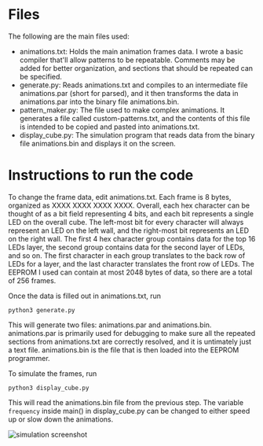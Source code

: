 # Files
The following are the main files used:

- animations.txt: Holds the main animation frames data. I wrote a basic compiler that'll allow patterns to be repeatable. Comments may be added for better organization, and sections that should be repeated can be specified.
- generate.py: Reads animations.txt and compiles to an intermediate file animations.par (short for parsed), and it then transforms the data in animations.par into the binary file animations.bin.
- pattern_maker.py: The file used to make complex animations. It generates a file called custom-patterns.txt, and the contents of this file is intended to be copied and pasted into animations.txt.
- display_cube.py: The simulation program that reads data from the binary file animations.bin and displays it on the screen.

# Instructions to run the code

To change the frame data, edit animations.txt. Each frame is 8 bytes, organized as XXXX XXXX XXXX XXXX. Overall, each hex character can be thought of as a bit field representing 4 bits, and each bit represents a single LED on the overall cube. The left-most bit for every character will always represent an LED on the left wall, and the right-most bit represents an LED on the right wall. The first 4 hex character group contains data for the top 16 LEDs layer, the second group contains data for the second layer of LEDs, and so on. The first character in each group translates to the back row of LEDs for a layer, and the last character translates the front row of LEDs. The EEPROM I used can contain at most 2048 bytes of data, so there are a total of 256 frames.

Once the data is filled out in animations.txt, run 

```python3 generate.py```

This will generate two files: animations.par and animations.bin. animations.par is primarily used for debugging to make sure all the repeated sections from animations.txt are correctly resolved, and it is untimately just a text file. animations.bin is the file that is then loaded into the EEPROM programmer.

To simulate the frames, run 

```python3 display_cube.py```

This will read the animations.bin file from the previous step. The variable `frequency` inside main() in display_cube.py can be changed to either speed up or slow down the animations.

![simulation screenshot](./assets/simulation.png)
